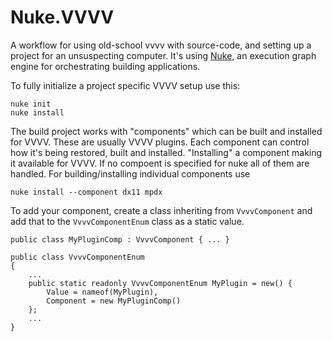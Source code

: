 # Nuke.VVVV

A workflow for using old-school vvvv with source-code, and setting up a project for an unsuspecting computer. It's using [Nuke](https://nuke.build), an execution graph engine for orchestrating building applications.

To fully initialize a project specific VVVV setup use this:

```
nuke init
nuke install
```

The build project works with "components" which can be built and installed for VVVV. These are usually VVVV plugins. Each component can control how it's being restored, built and installed. "Installing" a component making it available for VVVV. If no compoent is specified for nuke all of them are handled. For building/installing individual components use

```
nuke install --component dx11 mpdx
```

To add your component, create a class inheriting from `VvvvComponent` and add that to the `VvvvComponentEnum` class as a static value.

```CSharp
public class MyPluginComp : VvvvComponent { ... }
```

```CSharp
public class VvvvComponentEnum
{
    ...
    public static readonly VvvvComponentEnum MyPlugin = new() {
        Value = nameof(MyPlugin),
        Component = new MyPluginComp()
    };
    ...
}
```